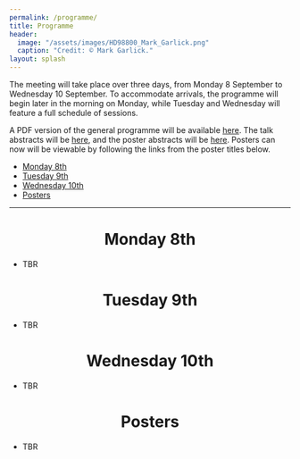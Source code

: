 ```yaml
---
permalink: /programme/
title: Programme
header:
  image: "/assets/images/HD98800_Mark_Garlick.png"
  caption: "Credit: © Mark Garlick."
layout: splash
---
```


The meeting will take place over three days, from Monday 8 September to Wednesday 10 September. To accommodate arrivals, the programme will begin later in the morning on Monday, while Tuesday and Wednesday will feature a full schedule of sessions.

A PDF version of the general programme will be available [here](../assets/images/Programme2025.pdf). The talk abstracts will be [here](../assets/images/Talks2025.pdf), and the poster abstracts will be [here](../assets/images/Posters2025.pdf). Posters can now will be viewable by following the links from the poster titles below.

- [Monday 8th](#monday-8th)
- [Tuesday 9th](#tuesday-9th)
- [Wednesday 10th](#wednesday-10th)
- [Posters](#posters)

---
<h1 id="monday-8th" style="text-align: center;">Monday 8th</h1>


- TBR


<h1 id="tuesday-9th" style="text-align: center;">Tuesday 9th</h1>


- TBR


<h1 id="wednesday-10th" style="text-align: center;">Wednesday 10th</h1>


- TBR

<h1 id="posters" style="text-align: center;">Posters</h1>


- TBR
